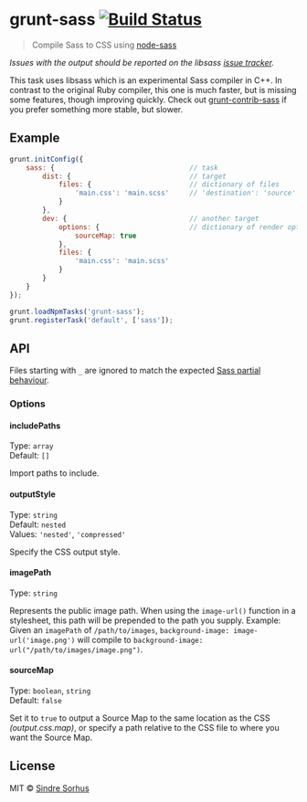 # grunt-sass [![Build Status](https://travis-ci.org/sindresorhus/grunt-sass.svg?branch=master)](https://travis-ci.org/sindresorhus/grunt-sass)

> Compile Sass to CSS using [node-sass](https://github.com/andrew/node-sass)

*Issues with the output should be reported on the libsass [issue tracker](https://github.com/hcatlin/libsass/issues).*

This task uses libsass which is an experimental Sass compiler in C++. In contrast to the original Ruby compiler, this one is much faster, but is missing some features, though improving quickly. Check out [grunt-contrib-sass](https://github.com/gruntjs/grunt-contrib-sass) if you prefer something more stable, but slower.


## Example

```js
grunt.initConfig({
	sass: {									// task
		dist: {								// target
			files: {						// dictionary of files
				'main.css': 'main.scss'		// 'destination': 'source'
			}
		},
		dev: {								// another target
			options: {						// dictionary of render options
				sourceMap: true
			},
			files: {
				'main.css': 'main.scss'
			}
		}
	}
});

grunt.loadNpmTasks('grunt-sass');
grunt.registerTask('default', ['sass']);
```


## API

Files starting with `_` are ignored to match the expected [Sass partial behaviour](http://sass-lang.com/documentation/file.SASS_REFERENCE.html#partials).

### Options

#### includePaths

Type: `array`  
Default: `[]`

Import paths to include.

#### outputStyle

Type: `string`  
Default: `nested`  
Values: `'nested'`, `'compressed'`

Specify the CSS output style.

#### imagePath

Type: `string`

Represents the public image path. When using the `image-url()` function in a stylesheet, this path will be prepended to the path you supply. Example: Given an `imagePath` of `/path/to/images`, `background-image: image-url('image.png')` will compile to `background-image: url("/path/to/images/image.png")`.

#### sourceMap

Type: `boolean`, `string`  
Default: `false`

Set it to `true` to output a Source Map to the same location as the CSS *(output.css.map)*, or specify a path relative to the CSS file to where you want the Source Map.


## License

MIT © [Sindre Sorhus](http://sindresorhus.com)
